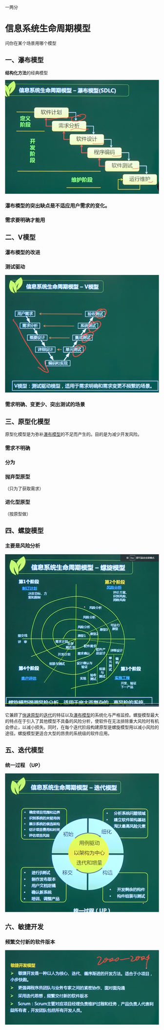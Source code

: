 一两分

# 信息系统生命周期模型

问你在某个场景用哪个模型

## 一、瀑布模型

**结构化方法**的经典模型



![image-20210323095313627](../picture/image-20210323095313627.png)



### 瀑布模型的突出缺点是不适应用户需求的变化。

### 需求要明确才能用





## 二、V模型

### 瀑布模型的改进

### 测试驱动

![image-20210323095503910](../picture/image-20210323095503910.png)



### 需求明确、变更少、突出测试的场景



## 三、原型化模型

原型化模型是为弥补[瀑布模型](https://baike.baidu.com/item/瀑布模型/9817778)的不足而产生的。目的是为减少开发风险。

### 需求不明确



### 分为

### 抛弃型原型

（只为了获取需求）

### 进化型原型

（按原型做）







## 四、螺旋模型

### 主要是风险分析



![image-20210323101105888](../picture/image-20210323101105888.png)

它兼顾了[快速原型](https://baike.baidu.com/item/快速原型/7432267)的[迭代](https://baike.baidu.com/item/迭代/8415523)的特征以及[瀑布模型](https://baike.baidu.com/item/瀑布模型/9817778)的系统化与严格监控。螺旋模型最大的特点在于引入了其他模型不具备的风险分析，使软件在无法排除重大风险时有机会停止，以减小损失。同时，在每个迭代阶段构建原型是螺旋模型用以减小风险的途径。螺旋模型更适合大型的昂贵的系统级的软件应用。







## 五、迭代模型

### 统一过程 （UP）

![image-20210323101432520](../picture/image-20210323101432520.png)





## 六、敏捷开发

### 频繁交付新的软件版本

![image-20210323101728864](../picture/image-20210323101728864.png)























































